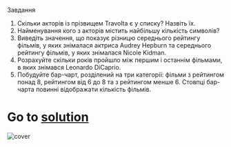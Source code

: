 Завдання
1. Скільки акторів із прізвищем Travolta є у списку? Назвіть їх.
2. Найменування кого з акторів містить найбільшу кількість символів?
3. Виведіть значення, що показує різницю середнього рейтингу фільмів, у яких знімалася актриса Audrey Hepburn та середнього рейтингу фільмів, у яких знімалася Nicole Kidman.
4. Розрахуйте скільки років пройшло між першим і останнім фільмами, в яких знімався Leonardo DiCaprio.
5. Побудуйте бар-чарт, розділений на три категорії: фільми з рейтингом понад 8, рейтингом від 6 до 8 та з рейтингом менше 6. Стовпці бар-чарта повинні відображати кількість фільмів.
# Go to [solution](https://public.tableau.com/app/profile/.48972542/viz/05Tableau_Marathon_2_0/Dashboard?publish=yes)
![cover](https://github.com/MartynovychSerhii/Data_Analytics/blob/main/Files/img/Marathon_05.png)

